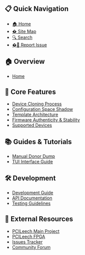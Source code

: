 <!-- 
===========================================
PCILeech Firmware Generator - Documentation
Site Navigation Sidebar
Last Updated: 2025-07-18
===========================================
-->

## 📋 Quick Navigation

* [🏠 Home](/ "Return to homepage")
* [�️ Site Map](sitemap "Complete index of all pages")
* [🔍 Search](search "Search documentation")
* [�📝 Report Issue](https://github.com/ramsey/PCILeechFWGenerator/issues/new "Report a documentation issue")

## 🏠 Overview

* [Home](/ "PCILeech Firmware Generator homepage")

## 🔧 Core Features

* [Device Cloning Process](device-cloning "Learn about the device cloning workflow")
* [Configuration Space Shadow](config-space-shadow "Understanding the configuration space shadow mechanism")
* [Template Architecture](template-architecture "Explore the template-based design system")
* [Firmware Authenticity & Stability](firmware-uniqueness "Ensuring firmware integrity and reliability")
* [Supported Devices](supported-devices "View all compatible hardware devices")

## 📚 Guides & Tutorials

* [Manual Donor Dump](manual-donor-dump "How to manually create donor device dumps")
* [TUI Interface Guide](tui-readme "Using the Terminal User Interface")

## 🛠️ Development

* [Development Guide](development "Contributing to PCILeech Firmware Generator")
* [API Documentation](api/index.html "Auto-generated Python API documentation")
* [Testing Guidelines](development#testing "How to test your contributions")

## 🔗 External Resources

* [PCILeech Main Project](https://github.com/ufrisk/pcileech "Visit the main PCILeech project")
* [PCILeech FPGA](https://github.com/ufrisk/pcileech-fpga "PCILeech FPGA implementation")
* [Issues Tracker](https://github.com/ramsey/PCILeechFWGenerator/issues "Report bugs or request features")
* [Community Forum](https://github.com/ramsey/PCILeechFWGenerator/discussions "Join the community discussions")

<!-- 
Add [Back to top](#quick-navigation) links if this sidebar becomes longer 
-->
